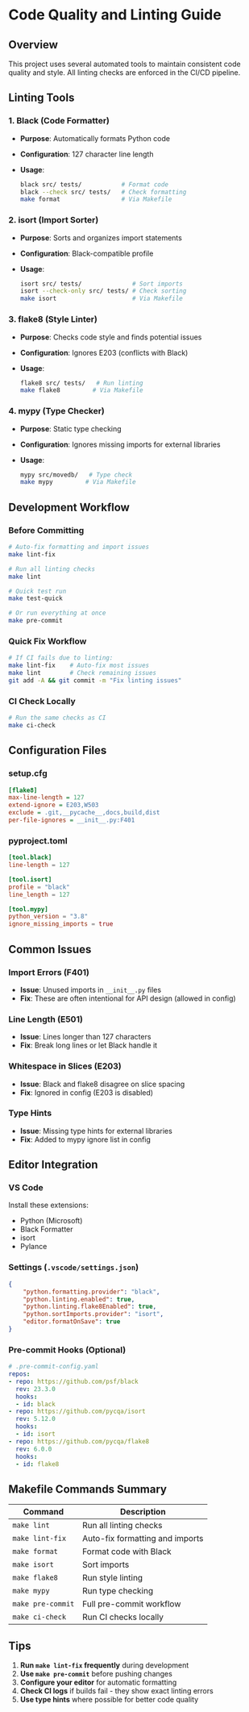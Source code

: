 # Code Quality and Linting Guide

## Overview

This project uses several automated tools to maintain consistent code quality and style. All linting checks are enforced in the CI/CD pipeline.

## Linting Tools

### 1. Black (Code Formatter)

- **Purpose**: Automatically formats Python code
- **Configuration**: 127 character line length
- **Usage**:

  ```bash
  black src/ tests/           # Format code
  black --check src/ tests/   # Check formatting
  make format                 # Via Makefile
  ```

### 2. isort (Import Sorter)

- **Purpose**: Sorts and organizes import statements
- **Configuration**: Black-compatible profile
- **Usage**:

  ```bash
  isort src/ tests/              # Sort imports
  isort --check-only src/ tests/ # Check sorting
  make isort                     # Via Makefile
  ```

### 3. flake8 (Style Linter)

- **Purpose**: Checks code style and finds potential issues
- **Configuration**: Ignores E203 (conflicts with Black)
- **Usage**:

  ```bash
  flake8 src/ tests/   # Run linting
  make flake8         # Via Makefile
  ```

### 4. mypy (Type Checker)

- **Purpose**: Static type checking
- **Configuration**: Ignores missing imports for external libraries
- **Usage**:

  ```bash
  mypy src/movedb/   # Type check
  make mypy         # Via Makefile
  ```

## Development Workflow

### Before Committing

```bash
# Auto-fix formatting and import issues
make lint-fix

# Run all linting checks
make lint

# Quick test run
make test-quick

# Or run everything at once
make pre-commit
```

### Quick Fix Workflow

```bash
# If CI fails due to linting:
make lint-fix    # Auto-fix most issues
make lint        # Check remaining issues
git add -A && git commit -m "Fix linting issues"
```

### CI Check Locally

```bash
# Run the same checks as CI
make ci-check
```

## Configuration Files

### setup.cfg

```ini
[flake8]
max-line-length = 127
extend-ignore = E203,W503
exclude = .git,__pycache__,docs,build,dist
per-file-ignores = __init__.py:F401
```

### pyproject.toml

```toml
[tool.black]
line-length = 127

[tool.isort]
profile = "black"
line_length = 127

[tool.mypy]
python_version = "3.8"
ignore_missing_imports = true
```

## Common Issues

### Import Errors (F401)

- **Issue**: Unused imports in `__init__.py` files
- **Fix**: These are often intentional for API design (allowed in config)

### Line Length (E501)

- **Issue**: Lines longer than 127 characters
- **Fix**: Break long lines or let Black handle it

### Whitespace in Slices (E203)

- **Issue**: Black and flake8 disagree on slice spacing
- **Fix**: Ignored in config (E203 is disabled)

### Type Hints

- **Issue**: Missing type hints for external libraries
- **Fix**: Added to mypy ignore list in config

## Editor Integration

### VS Code

Install these extensions:

- Python (Microsoft)
- Black Formatter
- isort
- Pylance

### Settings (`.vscode/settings.json`)

```json
{
    "python.formatting.provider": "black",
    "python.linting.enabled": true,
    "python.linting.flake8Enabled": true,
    "python.sortImports.provider": "isort",
    "editor.formatOnSave": true
}
```

### Pre-commit Hooks (Optional)

```yaml
# .pre-commit-config.yaml
repos:
- repo: https://github.com/psf/black
  rev: 23.3.0
  hooks:
  - id: black
- repo: https://github.com/pycqa/isort
  rev: 5.12.0
  hooks:
  - id: isort
- repo: https://github.com/pycqa/flake8
  rev: 6.0.0
  hooks:
  - id: flake8
```

## Makefile Commands Summary

| Command | Description |
|---------|-------------|
| `make lint` | Run all linting checks |
| `make lint-fix` | Auto-fix formatting and imports |
| `make format` | Format code with Black |
| `make isort` | Sort imports |
| `make flake8` | Run style linting |
| `make mypy` | Run type checking |
| `make pre-commit` | Full pre-commit workflow |
| `make ci-check` | Run CI checks locally |

## Tips

1. **Run `make lint-fix` frequently** during development
2. **Use `make pre-commit`** before pushing changes
3. **Configure your editor** for automatic formatting
4. **Check CI logs** if builds fail - they show exact linting errors
5. **Use type hints** where possible for better code quality

